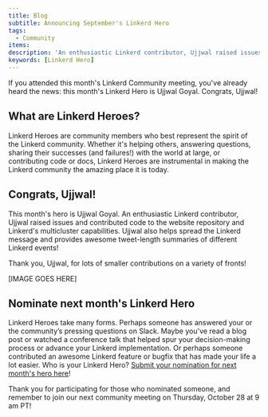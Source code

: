 ```yaml
---
title: Blog
subtitle: Announcing September's Linkerd Hero
tags:
  - Community
items:
description: 'An enthusiastic Linkerd contributor, Ujjwal raised issues and contributed code to the website repository and Linkerd's multicluster capabilities. '
keywords: [Linkerd Hero]
---
```


If you attended this month's Linkerd Community meeting, you've already heard
the news: this month's Linkerd Hero is Ujjwal Goyal. Congrats, Ujjwal!

## What are Linkerd Heroes?

Linkerd Heroes are community members who best represent the spirit of the
Linkerd community. Whether it's helping others, answering questions, sharing
their successes (and failures!) with the world at large, or contributing
code or docs, Linkerd Heroes are instrumental in making the Linkerd community
the amazing place it is today.

## Congrats, Ujjwal!

This month's hero is Ujjwal Goyal. An enthusiastic Linkerd contributor,
Ujjwal raised issues and contributed code to the website repository and
Linkerd's multicluster capabilities. Ujjwal also helps spread the Linkerd
message and provides awesome tweet-length summaries of different Linkerd
events!

Thank you, Ujjwal, for lots of smaller contributions on a variety of fronts!

[IMAGE GOES HERE]

## Nominate next month's Linkerd Hero

Linkerd Heroes take many forms. Perhaps someone has answered your or the
community’s pressing questions on Slack. Maybe you've read a blog post or
watched a conference talk that helped spur your decision-making process
or advance your Linkerd implementation. Or perhaps someone contributed an
awesome Linkerd feature or bugfix that has made your life a lot easier.
Who is your Linkerd Hero?
[Submit your nomination for next month's hero here](https://docs.google.com/forms/d/e/1FAIpQLSfNv--UnbbZSzW7J3SbREIMI-HaooyX9im8yLIGB7M_LKT_Fw/viewform?usp=sf_link)!

Thank you for participating for those who nominated someone, and remember
to join our next community meeting on Thursday, October 28 at 9 am PT!
